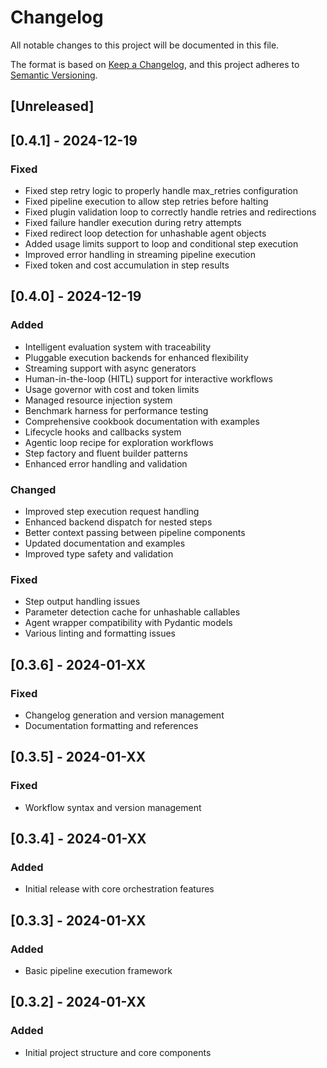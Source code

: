 # Changelog

All notable changes to this project will be documented in this file.

The format is based on [Keep a Changelog](https://keepachangelog.com/en/1.0.0/),
and this project adheres to [Semantic Versioning](https://semver.org/spec/v2.0.0.html).

## [Unreleased]

## [0.4.1] - 2024-12-19

### Fixed
- Fixed step retry logic to properly handle max_retries configuration
- Fixed pipeline execution to allow step retries before halting
- Fixed plugin validation loop to correctly handle retries and redirections
- Fixed failure handler execution during retry attempts
- Fixed redirect loop detection for unhashable agent objects
- Added usage limits support to loop and conditional step execution
- Improved error handling in streaming pipeline execution
- Fixed token and cost accumulation in step results

## [0.4.0] - 2024-12-19

### Added
- Intelligent evaluation system with traceability
- Pluggable execution backends for enhanced flexibility
- Streaming support with async generators
- Human-in-the-loop (HITL) support for interactive workflows
- Usage governor with cost and token limits
- Managed resource injection system
- Benchmark harness for performance testing
- Comprehensive cookbook documentation with examples
- Lifecycle hooks and callbacks system
- Agentic loop recipe for exploration workflows
- Step factory and fluent builder patterns
- Enhanced error handling and validation

### Changed
- Improved step execution request handling
- Enhanced backend dispatch for nested steps
- Better context passing between pipeline components
- Updated documentation and examples
- Improved type safety and validation

### Fixed
- Step output handling issues
- Parameter detection cache for unhashable callables
- Agent wrapper compatibility with Pydantic models
- Various linting and formatting issues

## [0.3.6] - 2024-01-XX

### Fixed
- Changelog generation and version management
- Documentation formatting and references

## [0.3.5] - 2024-01-XX

### Fixed
- Workflow syntax and version management

## [0.3.4] - 2024-01-XX

### Added
- Initial release with core orchestration features

## [0.3.3] - 2024-01-XX

### Added
- Basic pipeline execution framework

## [0.3.2] - 2024-01-XX

### Added
- Initial project structure and core components 